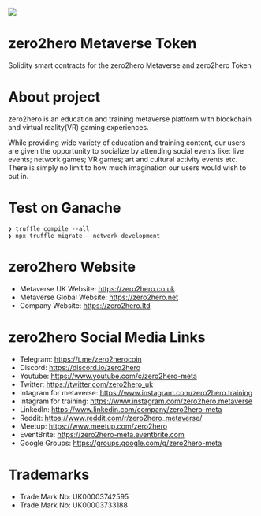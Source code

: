 ![](https://zero2hero.ltd/favicon.ico)

# zero2hero Metaverse Token

Solidity smart contracts for the zero2hero Metaverse and zero2hero Token

# About project

zero2hero is an education and training metaverse platform with blockchain and virtual reality(VR) gaming experiences.

While providing wide variety of education and training content, our users are given the opportunity to socialize by attending social events like: live events; network games; VR games; art and cultural activity events etc. There is simply no limit to how much imagination our users would wish to put in.

# Test on Ganache

```
❯ truffle compile --all
❯ npx truffle migrate --network development
```

# zero2hero Website

- Metaverse UK Website: <a href="https://zero2hero.co.uk" target="_blank">https://zero2hero.co.uk</a>
- Metaverse Global Website: <a href="https://zero2hero.net" target="_blank">https://zero2hero.net</a>
- Company Website: <a href="https://zero2hero.ltd" target="_blank">https://zero2hero.ltd</a>

# zero2hero Social Media Links

- Telegram: https://t.me/zero2herocoin
- Discord: https://discord.io/zero2hero
- Youtube: https://www.youtube.com/c/zero2hero-meta
- Twitter: https://twitter.com/zero2hero_uk
- Intagram for metaverse: https://www.instagram.com/zero2hero.training
- Intagram for training: https://www.instagram.com/zero2hero.metaverse
- LinkedIn: https://www.linkedin.com/company/zero2hero-meta
- Reddit: https://www.reddit.com/r/zero2hero_metaverse/
- Meetup: https://www.meetup.com/zero2hero
- EventBrite: https://zero2hero-meta.eventbrite.com
- Google Groups: https://groups.google.com/g/zero2hero-meta

# Trademarks

- Trade Mark No: UK00003742595
- Trade Mark No: UK00003733188
